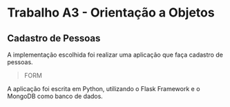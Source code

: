 # Trabalho A3 - Orientação a Objetos

## Cadastro de Pessoas

<p>A implementação escolhida foi realizar uma aplicação que faça cadastro de pessoas.</p>

> FORM

<p>A aplicação foi escrita em Python, utilizando o Flask Framework e o MongoDB como banco de dados.</p>
